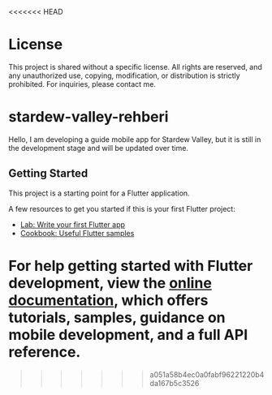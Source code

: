 <<<<<<< HEAD
# License  
This project is shared without a specific license. All rights are reserved, and any unauthorized use, copying, modification, or distribution is strictly prohibited. For inquiries, please contact me.  

# stardew-valley-rehberi
Hello, I am developing a guide mobile app for Stardew Valley, but it is still in the development stage and will be updated over time.

## Getting Started

This project is a starting point for a Flutter application.

A few resources to get you started if this is your first Flutter project:

- [Lab: Write your first Flutter app](https://docs.flutter.dev/get-started/codelab)
- [Cookbook: Useful Flutter samples](https://docs.flutter.dev/cookbook)

For help getting started with Flutter development, view the
[online documentation](https://docs.flutter.dev/), which offers tutorials,
samples, guidance on mobile development, and a full API reference.
=======

>>>>>>> a051a58b4ec0a0fabf96221220b4da167b5c3526
